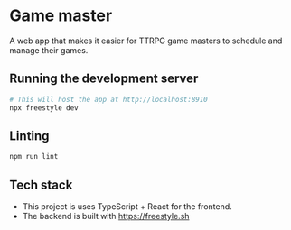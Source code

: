 # Game master

A web app that makes it easier for TTRPG game masters to schedule and manage their games.

## Running the development server

```bash
# This will host the app at http://localhost:8910
npx freestyle dev
```

## Linting

```bash
npm run lint
```

## Tech stack

* This project is uses TypeScript + React for the frontend.
* The backend is built with https://freestyle.sh
